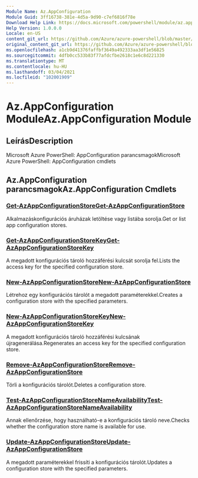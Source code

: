 ```yaml
---
Module Name: Az.AppConfiguration
Module Guid: 3ff16738-381e-4d5a-9d90-c7ef6816f78e
Download Help Link: https://docs.microsoft.com/powershell/module/az.appconfiguration
Help Version: 1.0.0.0
Locale: en-US
content_git_url: https://github.com/Azure/azure-powershell/blob/master/src/AppConfiguration/help/Az.AppConfiguration.md
original_content_git_url: https://github.com/Azure/azure-powershell/blob/master/src/AppConfiguration/help/Az.AppConfiguration.md
ms.openlocfilehash: a1cb9d41376faffbf3649a492333aa3df1e56825
ms.sourcegitcommit: 4dfb0cc533b83f77afdcfbe2618c1e6c8d221330
ms.translationtype: MT
ms.contentlocale: hu-HU
ms.lasthandoff: 03/04/2021
ms.locfileid: "102001909"
---
```

# <span data-ttu-id="4300d-101">Az.AppConfiguration Module</span><span class="sxs-lookup"><span data-stu-id="4300d-101">Az.AppConfiguration Module</span></span>
## <span data-ttu-id="4300d-102">Leírás</span><span class="sxs-lookup"><span data-stu-id="4300d-102">Description</span></span>
<span data-ttu-id="4300d-103">Microsoft Azure PowerShell: AppConfiguration parancsmagok</span><span class="sxs-lookup"><span data-stu-id="4300d-103">Microsoft Azure PowerShell: AppConfiguration cmdlets</span></span>

## <span data-ttu-id="4300d-104">Az.AppConfiguration parancsmagok</span><span class="sxs-lookup"><span data-stu-id="4300d-104">Az.AppConfiguration Cmdlets</span></span>
### [<span data-ttu-id="4300d-105">Get-AzAppConfigurationStore</span><span class="sxs-lookup"><span data-stu-id="4300d-105">Get-AzAppConfigurationStore</span></span>](Get-AzAppConfigurationStore.md)
<span data-ttu-id="4300d-106">Alkalmazáskonfigurációs áruházak letöltése vagy listába sorolja.</span><span class="sxs-lookup"><span data-stu-id="4300d-106">Get or list app configuration stores.</span></span>

### [<span data-ttu-id="4300d-107">Get-AzAppConfigurationStoreKey</span><span class="sxs-lookup"><span data-stu-id="4300d-107">Get-AzAppConfigurationStoreKey</span></span>](Get-AzAppConfigurationStoreKey.md)
<span data-ttu-id="4300d-108">A megadott konfigurációs tároló hozzáférési kulcsát sorolja fel.</span><span class="sxs-lookup"><span data-stu-id="4300d-108">Lists the access key for the specified configuration store.</span></span>

### [<span data-ttu-id="4300d-109">New-AzAppConfigurationStore</span><span class="sxs-lookup"><span data-stu-id="4300d-109">New-AzAppConfigurationStore</span></span>](New-AzAppConfigurationStore.md)
<span data-ttu-id="4300d-110">Létrehoz egy konfigurációs tárolót a megadott paraméterekkel.</span><span class="sxs-lookup"><span data-stu-id="4300d-110">Creates a configuration store with the specified parameters.</span></span>

### [<span data-ttu-id="4300d-111">New-AzAppConfigurationStoreKey</span><span class="sxs-lookup"><span data-stu-id="4300d-111">New-AzAppConfigurationStoreKey</span></span>](New-AzAppConfigurationStoreKey.md)
<span data-ttu-id="4300d-112">A megadott konfigurációs tároló hozzáférési kulcsának újragenerálása.</span><span class="sxs-lookup"><span data-stu-id="4300d-112">Regenerates an access key for the specified configuration store.</span></span>

### [<span data-ttu-id="4300d-113">Remove-AzAppConfigurationStore</span><span class="sxs-lookup"><span data-stu-id="4300d-113">Remove-AzAppConfigurationStore</span></span>](Remove-AzAppConfigurationStore.md)
<span data-ttu-id="4300d-114">Törli a konfigurációs tárolót.</span><span class="sxs-lookup"><span data-stu-id="4300d-114">Deletes a configuration store.</span></span>

### [<span data-ttu-id="4300d-115">Test-AzAppConfigurationStoreNameAvailability</span><span class="sxs-lookup"><span data-stu-id="4300d-115">Test-AzAppConfigurationStoreNameAvailability</span></span>](Test-AzAppConfigurationStoreNameAvailability.md)
<span data-ttu-id="4300d-116">Annak ellenőrzése, hogy használható-e a konfigurációs tároló neve.</span><span class="sxs-lookup"><span data-stu-id="4300d-116">Checks whether the configuration store name is available for use.</span></span>

### [<span data-ttu-id="4300d-117">Update-AzAppConfigurationStore</span><span class="sxs-lookup"><span data-stu-id="4300d-117">Update-AzAppConfigurationStore</span></span>](Update-AzAppConfigurationStore.md)
<span data-ttu-id="4300d-118">A megadott paraméterekkel frissíti a konfigurációs tárolót.</span><span class="sxs-lookup"><span data-stu-id="4300d-118">Updates a configuration store with the specified parameters.</span></span>

